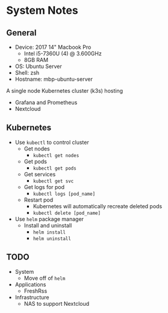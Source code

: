 # System Notes

## General
- Device: 2017 14" Macbook Pro
    - Intel i5-7360U (4) @ 3.600GHz
    - 8GB RAM
- OS: Ubuntu Server
- Shell: zsh
- Hostname: mbp-ubuntu-server

A single node Kubernetes cluster (k3s) hosting
- Grafana and Prometheus
- Nextcloud

## Kubernetes
- Use `kubectl` to control cluster
    - Get nodes
        - `kubectl get nodes`
    - Get pods
        - `kubectl get pods`
    - Get services
        - `kubectl get svc`
    - Get logs for pod
        - `kubectl logs [pod_name]`
    - Restart pod
        - Kubernetes will automatically recreate deleted pods
        - `kubectl delete [pod_name]`
- Use `helm` package manager
    - Install and uninstall
        - `helm install`
        - `helm uninstall`

## TODO
- System
    - Move off of `helm`
- Applications
    - FreshRss
- Infrastructure
    - NAS to support Nextcloud

